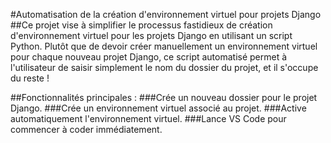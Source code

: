 #Automatisation de la création d'environnement virtuel pour projets Django
##Ce projet vise à simplifier le processus fastidieux de création d'environnement virtuel pour les projets Django en utilisant un script Python. Plutôt que de devoir créer manuellement un environnement virtuel pour chaque nouveau projet Django, ce script automatisé permet à l'utilisateur de saisir simplement le nom du dossier du projet, et il s'occupe du reste !

##Fonctionnalités principales :
###Crée un nouveau dossier pour le projet Django.
###Crée un environnement virtuel associé au projet.
###Active automatiquement l'environnement virtuel.
###Lance VS Code pour commencer à coder immédiatement.
